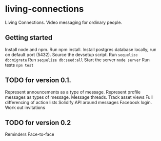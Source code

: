 # living-connections

Living Connections.  Video messaging for ordinary people.

## Getting started

Install node and npm.
Run npm install.
Install postgres database locally, run on default port (5432).
Source the devsetup script.
Run `sequelize db:migrate`
Run `sequelize db:seed:all`
Start the server `node server`
Run tests `npm test`

## TODO for version 0.1.

Represent announcements as a type of message.
Represent profile messages as types of message.
Message threads.
Track asset views
Full differencing of action lists
Solidify API around messages
Facebook login.
Work out invitations

## TODO for version 0.2

Reminders
Face-to-face
